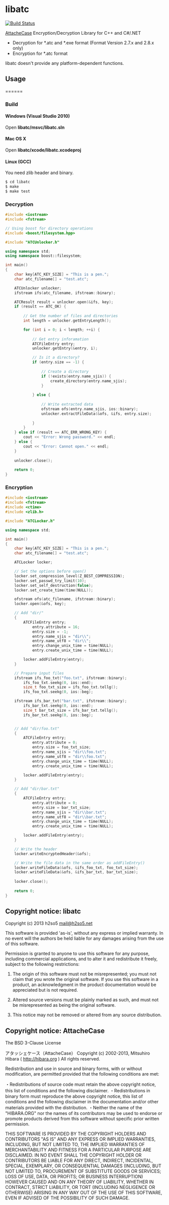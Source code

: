 libatc
======

[![Build Status](https://travis-ci.org/h2so5/libatc.png?branch=master)](https://travis-ci.org/h2so5/libatc)

[AttacheCase](http://github.com/hibara/AttacheCase) Encryption/Decryption Library for C++ and C#/.NET

* Decryption for *.atc and *.exe format (Format Version 2.7.x and 2.8.x only)
* Encryption for *.atc format

libatc doesn't provide any platform-dependent functions.
   

## Usage
======

### Build

#### Windows (Visual Studio 2010)
Open __libatc/msvc/libatc.sln__

#### Mac OS X
Open __libatc/xcode/libatc.xcodeproj__

#### Linux (GCC)

You need zlib header and binary.

```bash
$ cd libatc
$ make
$ make test
```

### Decryption

```cpp
#include <iostream>
#include <fstream>

// Using boost for directory operations
#include <boost/filesystem.hpp>

#include "ATCUnlocker.h"

using namespace std;
using namespace boost::filesystem;

int main()
{
    char key[ATC_KEY_SIZE] = "This is a pen.";
    char atc_filename[] = "test.atc";

    ATCUnlocker unlocker;
    ifstream ifs(atc_filename, ifstream::binary);

    ATCResult result = unlocker.open(&ifs, key);
    if (result == ATC_OK) {
    
        // Get the number of files and directories
        int length = unlocker.getEntryLength();

        for (int i = 0; i < length; ++i) {
        
            // Get entry inforamation
            ATCFileEntry entry;
            unlocker.getEntry(&entry, i);

            // Is it a directory?
            if (entry.size == -1) {
            
                // Create a directory
                if (!exists(entry.name_sjis)) {
                    create_directory(entry.name_sjis);
                }
                
            } else {
            
                // Write extracted data
                ofstream ofs(entry.name_sjis, ios::binary);
                unlocker.extractFileData(&ofs, &ifs, entry.size);
                
            }
        }
    } else if (result == ATC_ERR_WRONG_KEY) {
        cout << "Error: Wrong password." << endl;
    } else {
        cout << "Error: Cannot open." << endl;
    }
    
    unlocker.close();
    
    return 0;
}
```



### Encryption

```cpp
#include <iostream>
#include <fstream>
#include <ctime>
#include <zlib.h>

#include "ATCLocker.h"

using namespace std;

int main()
{
    char key[ATC_KEY_SIZE] = "This is a pen.";
    char atc_filename[] = "test.atc";

    ATCLocker locker;

    // Set the options before open()
    locker.set_compression_level(Z_BEST_COMPRESSION);
    locker.set_passwd_try_limit(10);
    locker.set_self_destruction(false);
    locker.set_create_time(time(NULL));

    ofstream ofs(atc_filename, ifstream::binary);
    locker.open(&ofs, key);

    // Add "dir/"
    {
        ATCFileEntry entry;
            entry.attribute = 16;
            entry.size = -1;
            entry.name_sjis = "dir\\";
            entry.name_utf8 = "dir\\";
            entry.change_unix_time = time(NULL);
            entry.create_unix_time = time(NULL);

        locker.addFileEntry(entry);
    }

    // Prepare input files
    ifstream ifs_foo_txt("foo.txt", ifstream::binary);
        ifs_foo_txt.seekg(0, ios::end);
        size_t foo_txt_size = ifs_foo_txt.tellg();
        ifs_foo_txt.seekg(0, ios::beg);

    ifstream ifs_bar_txt("bar.txt", ifstream::binary);
        ifs_bar_txt.seekg(0, ios::end);
        size_t bar_txt_size = ifs_bar_txt.tellg();
        ifs_bar_txt.seekg(0, ios::beg);


    // Add "dir/foo.txt"
    {
        ATCFileEntry entry;
            entry.attribute = 0;
            entry.size = foo_txt_size;
            entry.name_sjis = "dir\\foo.txt";
            entry.name_utf8 = "dir\\foo.txt";
            entry.change_unix_time = time(NULL);
            entry.create_unix_time = time(NULL);

        locker.addFileEntry(entry);
    }

    // Add "dir/bar.txt"
    {
        ATCFileEntry entry;
            entry.attribute = 0;
            entry.size = bar_txt_size;
            entry.name_sjis = "dir\\bar.txt";
            entry.name_utf8 = "dir\\bar.txt";
            entry.change_unix_time = time(NULL);
            entry.create_unix_time = time(NULL);

        locker.addFileEntry(entry);
    }

    // Write the header
    locker.writeEncryptedHeader(&ofs);

    // Write the file data in the same order as addFileEntry()
    locker.writeFileData(&ofs, &ifs_foo_txt, foo_txt_size);
    locker.writeFileData(&ofs, &ifs_bar_txt, bar_txt_size);
    
    locker.close();
    
    return 0;
}
```



## Copyright notice: libatc
Copyright (c) 2013 h2so5 <mail@h2so5.net>

This software is provided 'as-is', without any express or implied
warranty. In no event will the authors be held liable for any damages
arising from the use of this software.

Permission is granted to anyone to use this software for any purpose,
including commercial applications, and to alter it and redistribute it
freely, subject to the following restrictions:

   1. The origin of this software must not be misrepresented; you must not
   claim that you wrote the original software. If you use this software
   in a product, an acknowledgment in the product documentation would be
   appreciated but is not required.

   2. Altered source versions must be plainly marked as such, and must not be
   misrepresented as being the original software.

   3. This notice may not be removed or altered from any source
   distribution.



## Copyright notice: AttacheCase

The BSD 3-Clause License

アタッシェケース（AttacheCase） Copyright (c) 2002-2013, Mitsuhiro Hibara ( http://hibara.org ) All rights reserved.

Redistribution and use in source and binary forms, with or without modification, are permitted provided that the following conditions are met:

・Redistributions of source code must retain the above copyright notice, this list of conditions and the following disclaimer. ・Redistributions in binary form must reproduce the above copyright notice, this list of conditions and the following disclaimer in the documentation and/or other materials provided with the distribution. ・Neither the name of the "HIBARA.ORG" nor the names of its contributors may be used to endorse or promote products derived from this software without specific prior written permission.

THIS SOFTWARE IS PROVIDED BY THE COPYRIGHT HOLDERS AND CONTRIBUTORS "AS IS" AND ANY EXPRESS OR IMPLIED WARRANTIES, INCLUDING, BUT NOT LIMITED TO, THE IMPLIED WARRANTIES OF MERCHANTABILITY AND FITNESS FOR A PARTICULAR PURPOSE ARE DISCLAIMED. IN NO EVENT SHALL THE COPYRIGHT HOLDER OR CONTRIBUTORS BE LIABLE FOR ANY DIRECT, INDIRECT, INCIDENTAL, SPECIAL, EXEMPLARY, OR CONSEQUENTIAL DAMAGES (INCLUDING, BUT NOT LIMITED TO, PROCUREMENT OF SUBSTITUTE GOODS OR SERVICES; LOSS OF USE, DATA, OR PROFITS; OR BUSINESS INTERRUPTION) HOWEVER CAUSED AND ON ANY THEORY OF LIABILITY, WHETHER IN CONTRACT, STRICT LIABILITY, OR TORT (INCLUDING NEGLIGENCE OR OTHERWISE) ARISING IN ANY WAY OUT OF THE USE OF THIS SOFTWARE, EVEN IF ADVISED OF THE POSSIBILITY OF SUCH DAMAGE.
